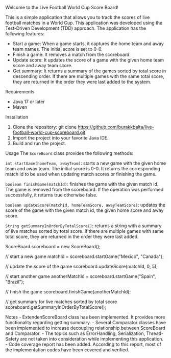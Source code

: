Welcome to the Live Football World Cup Score Board!

This is a simple application that allows you to track the scores of live football matches in a World Cup.
This application was developed using the Test-Driven Development (TDD) approach. 
The application has the following features:

  - Start a game: When a game starts, it captures the home team and away team names. The initial score is set to 0-0.
  - Finish a game: It removes a match from the scoreboard.
  - Update score: It updates the score of a game with the given home team score and away team score.
  - Get summary: It returns a summary of the games sorted by total score in descending order. 
    If there are multiple games with the same total score, they are returned in the order they were last added to the system.
    
Requirements
  - Java 17 or later
  - Maven

Installation
  1. Clone the repository:
    git clone https://github.com/burakkbalta/live-football-world-cup-scoreboard.git
  2. Import the project into your favorite Java IDE.
  3. Build and run the project.

Usage
  The `ScoreBoard` class provides the following methods:

  `int startGame(homeTeam, awayTeam)`: starts a new game with the given home team and away team. The initial score is 0-0.
    It returns the corresponding match id to be used when updating match scores or finishing the game.

  `boolean finishGame(matchId)`: finishes the game with the given match id. The game is removed from the scoreboard.
    If the operation was performed successfully, it returns true otherwise false.

  `boolean updateScore(matchId, homeTeamScore, awayTeamScore)`: updates the score of the game with the given match id, the given home score and away score.

  `String getSummaryInOrderByTotalScore()`: returns a string with a summary of live matches sorted by total score.
    If there are multiple games with same total score, they are returned in the order they were last added.

  ScoreBoard scoreboard = new ScoreBoard();

  // start a new game
  matchId = scoreboard.startGame("Mexico", "Canada");

  // update the score of the game
  scoreboard.updateScore(matchId, 0, 5);

  // start another game
  anotherMatchId = scoreboard.startGame("Spain", "Brazil");

  // finish the game 
  scoreboard.finishGame(anotherMatchId);

  // get summary for live matches sorted by total score
  scoreboard.getSummaryInOrderByTotalScore();


  Notes
    - ExtendenScoreBoard class has been implemented. It provides more functionality regarding getting summary.
    - Several Comparator classes have been implemented to increase decoupling relationship between ScoreBoard and Comparator.
    - The topics such as ErrorHandling, Serialization, Thread-Safety are not taken into consideration while implementing this application.
    - Code coverage report has been added. According to this report, most of the implementation codes have been covered and verified. 


   